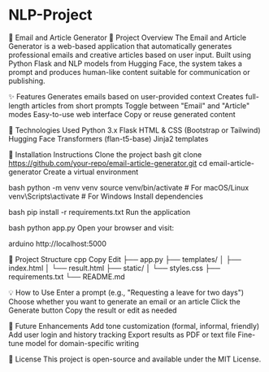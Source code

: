 # NLP-Project

📧 Email and Article Generator
📌 Project Overview
The Email and Article Generator is a web-based application that automatically generates professional emails and creative articles based on user input. Built using Python Flask and NLP models from Hugging Face, the system takes a prompt and produces human-like content suitable for communication or publishing.

✨ Features
Generates emails based on user-provided context
Creates full-length articles from short prompts
Toggle between "Email" and "Article" modes
Easy-to-use web interface
Copy or reuse generated content

🧰 Technologies Used
Python 3.x
Flask
HTML & CSS (Bootstrap or Tailwind)
Hugging Face Transformers (flan-t5-base)
Jinja2 templates

🔧 Installation Instructions
Clone the project
bash
git clone https://github.com/your-repo/email-article-generator.git
cd email-article-generator
Create a virtual environment

bash
python -m venv venv
source venv/bin/activate  # For macOS/Linux
venv\Scripts\activate     # For Windows
Install dependencies

bash
pip install -r requirements.txt
Run the application

bash
python app.py
Open your browser and visit:

arduino
http://localhost:5000

📁 Project Structure
cpp
Copy
Edit
├── app.py
├── templates/
│   ├── index.html
│   └── result.html
├── static/
│   └── styles.css
├── requirements.txt
└── README.md

💡 How to Use
Enter a prompt (e.g., "Requesting a leave for two days")
Choose whether you want to generate an email or an article
Click the Generate button
Copy the result or edit as needed

🚀 Future Enhancements
Add tone customization (formal, informal, friendly)
Add user login and history tracking
Export results as PDF or text file
Fine-tune model for domain-specific writing

📄 License
This project is open-source and available under the MIT License.
